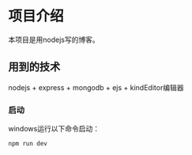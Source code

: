 # 项目介绍
本项目是用nodejs写的博客。

## 用到的技术
nodejs + express + mongodb + ejs + kindEditor编辑器

### 启动
windows运行以下命令启动：
```
npm run dev


